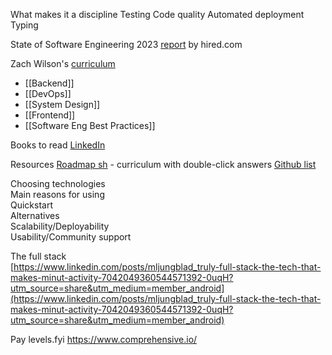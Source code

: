 
What makes it a discipline
Testing
Code quality
Automated deployment
Typing

State of Software Engineering 2023 [report](https://pages.hired.email/rs/289-SIY-439/images/Hired_2023%20State%20of%20Software%20Engineers.pdf?mkt_tok=Mjg5LVNJWS00MzkAAAGKOnfbkRY0QDzwUrrjIl67YodXPaSdEBbiqzhUowWwQNLIkYpdzaRQC6kKrsnaHBkPSIKr8o-d_gggdtxg5YueTl-OHcjvwkvoIJ5-aBq-VuoENQ) by hired.com

Zach Wilson's [curriculum](https://www.linkedin.com/posts/eczachly_softwareengineering-activity-6959571816235368448-XYuE)

- [[Backend]]
- [[DevOps]]
- [[System Design]]
- [[Frontend]]
- [[Software Eng Best Practices]]

Books to read [LinkedIn](https://www.linkedin.com/posts/nick-singh-tech_read-3-books-to-land-these-jobs-software-activity-7010865169106964482--FHv?utm_source=share&utm_medium=member_desktop)

Resources
[Roadmap sh](https://github.com/kamranahmedse/developer-roadmap) - curriculum with double-click answers
[Github list](https://github.com/charlax/professional-programming)

Choosing technologies  
Main reasons for using  
Quickstart  
Alternatives  
Scalability/Deployability  
Usability/Community support

The full stack  
[https://www.linkedin.com/posts/mljungblad_truly-full-stack-the-tech-that-makes-minut-activity-7042049360544571392-0uqH?utm_source=share&utm_medium=member_android](https://www.linkedin.com/posts/mljungblad_truly-full-stack-the-tech-that-makes-minut-activity-7042049360544571392-0uqH?utm_source=share&utm_medium=member_android)

Pay
levels.fyi
https://www.comprehensive.io/
